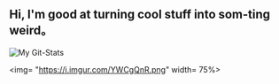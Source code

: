 ## Hi, I'm good at turning cool stuff into som-ting weird。

![My Git-Stats](https://github-readme-stats.vercel.app/api?username=xzadikdev&show_icons=true&theme=synthwave)

<img= "https://i.imgur.com/YWCgQnR.png" width= 75%>

